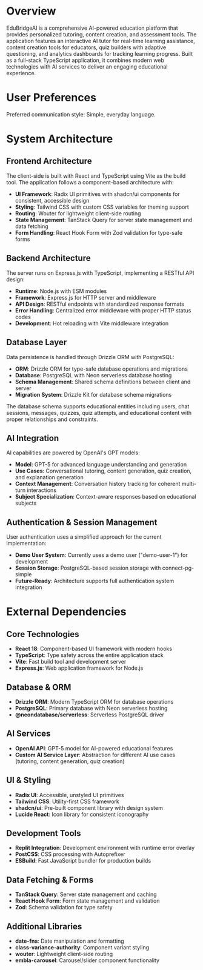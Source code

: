 # Overview

EduBridgeAI is a comprehensive AI-powered education platform that provides personalized tutoring, content creation, and assessment tools. The application features an interactive AI tutor for real-time learning assistance, content creation tools for educators, quiz builders with adaptive questioning, and analytics dashboards for tracking learning progress. Built as a full-stack TypeScript application, it combines modern web technologies with AI services to deliver an engaging educational experience.

# User Preferences

Preferred communication style: Simple, everyday language.

# System Architecture

## Frontend Architecture
The client-side is built with React and TypeScript using Vite as the build tool. The application follows a component-based architecture with:
- **UI Framework**: Radix UI primitives with shadcn/ui components for consistent, accessible design
- **Styling**: Tailwind CSS with custom CSS variables for theming support
- **Routing**: Wouter for lightweight client-side routing
- **State Management**: TanStack Query for server state management and data fetching
- **Form Handling**: React Hook Form with Zod validation for type-safe forms

## Backend Architecture
The server runs on Express.js with TypeScript, implementing a RESTful API design:
- **Runtime**: Node.js with ESM modules
- **Framework**: Express.js for HTTP server and middleware
- **API Design**: RESTful endpoints with standardized response formats
- **Error Handling**: Centralized error middleware with proper HTTP status codes
- **Development**: Hot reloading with Vite middleware integration

## Database Layer
Data persistence is handled through Drizzle ORM with PostgreSQL:
- **ORM**: Drizzle ORM for type-safe database operations and migrations
- **Database**: PostgreSQL with Neon serverless database hosting
- **Schema Management**: Shared schema definitions between client and server
- **Migration System**: Drizzle Kit for database schema migrations

The database schema supports educational entities including users, chat sessions, messages, quizzes, quiz attempts, and educational content with proper relationships and constraints.

## AI Integration
AI capabilities are powered by OpenAI's GPT models:
- **Model**: GPT-5 for advanced language understanding and generation
- **Use Cases**: Conversational tutoring, content generation, quiz creation, and explanation generation
- **Context Management**: Conversation history tracking for coherent multi-turn interactions
- **Subject Specialization**: Context-aware responses based on educational subjects

## Authentication & Session Management
User authentication uses a simplified approach for the current implementation:
- **Demo User System**: Currently uses a demo user ("demo-user-1") for development
- **Session Storage**: PostgreSQL-based session storage with connect-pg-simple
- **Future-Ready**: Architecture supports full authentication system integration

# External Dependencies

## Core Technologies
- **React 18**: Component-based UI framework with modern hooks
- **TypeScript**: Type safety across the entire application stack
- **Vite**: Fast build tool and development server
- **Express.js**: Web application framework for Node.js

## Database & ORM
- **Drizzle ORM**: Modern TypeScript ORM for database operations
- **PostgreSQL**: Primary database with Neon serverless hosting
- **@neondatabase/serverless**: Serverless PostgreSQL driver

## AI Services
- **OpenAI API**: GPT-5 model for AI-powered educational features
- **Custom AI Service Layer**: Abstraction for different AI use cases (tutoring, content generation, quiz creation)

## UI & Styling
- **Radix UI**: Accessible, unstyled UI primitives
- **Tailwind CSS**: Utility-first CSS framework
- **shadcn/ui**: Pre-built component library with design system
- **Lucide React**: Icon library for consistent iconography

## Development Tools
- **Replit Integration**: Development environment with runtime error overlay
- **PostCSS**: CSS processing with Autoprefixer
- **ESBuild**: Fast JavaScript bundler for production builds

## Data Fetching & Forms
- **TanStack Query**: Server state management and caching
- **React Hook Form**: Form state management and validation
- **Zod**: Schema validation for type safety

## Additional Libraries
- **date-fns**: Date manipulation and formatting
- **class-variance-authority**: Component variant styling
- **wouter**: Lightweight client-side routing
- **embla-carousel**: Carousel/slider component functionality